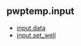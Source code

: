## pwptemp.input ##

* [input.data](https://github.com/pro-well-plan/pwptemp/blob/master/docs/pwptemp.input.data.md)
* [input.set_well](https://github.com/pro-well-plan/pwptemp/blob/master/docs/pwptemp.input.set_well.md)